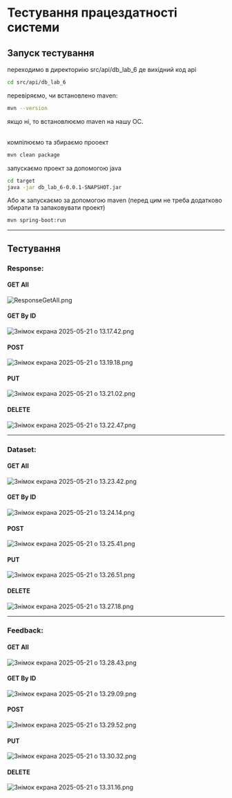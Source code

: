 # Тестування працездатності системи

## Запуск тестування

переходимо в директориію src/api/db_lab_6 де вихідний код api

```bash
cd src/api/db_lab_6
```

перевіряємо, чи встановлено maven:

```bash
mvn --version
```

якщо ні, то встановлюємо maven на нашу ОС.
<br>
<br>

компілюємо та збираємо прооект

```bash
mvn clean package
```

запускаємо проект за допомогою java

```bash
cd target
java -jar db_lab_6-0.0.1-SNAPSHOT.jar
```

Або ж запускаємо за допомогою maven (перед цим не треба додатково збирати та запаковувати проект)
```bash
mvn spring-boot:run
```
<hr>

## Тестування

### Response:

#### GET All
![ResponseGetAll.png](../../images/ResponseGetAll.png)
#### GET By ID
![Знімок екрана 2025-05-21 о 13.17.42.png](../../images/%D0%97%D0%BD%D1%96%D0%BC%D0%BE%D0%BA%20%D0%B5%D0%BA%D1%80%D0%B0%D0%BD%D0%B0%202025-05-21%20%D0%BE%2013.17.42.png)
#### POST
![Знімок екрана 2025-05-21 о 13.19.18.png](../../images/%D0%97%D0%BD%D1%96%D0%BC%D0%BE%D0%BA%20%D0%B5%D0%BA%D1%80%D0%B0%D0%BD%D0%B0%202025-05-21%20%D0%BE%2013.19.18.png)
#### PUT
![Знімок екрана 2025-05-21 о 13.21.02.png](../../images/%D0%97%D0%BD%D1%96%D0%BC%D0%BE%D0%BA%20%D0%B5%D0%BA%D1%80%D0%B0%D0%BD%D0%B0%202025-05-21%20%D0%BE%2013.21.02.png)
#### DELETE
![Знімок екрана 2025-05-21 о 13.22.47.png](../../images/%D0%97%D0%BD%D1%96%D0%BC%D0%BE%D0%BA%20%D0%B5%D0%BA%D1%80%D0%B0%D0%BD%D0%B0%202025-05-21%20%D0%BE%2013.22.47.png)
<hr>

### Dataset:

#### GET All
![Знімок екрана 2025-05-21 о 13.23.42.png](../../images/%D0%97%D0%BD%D1%96%D0%BC%D0%BE%D0%BA%20%D0%B5%D0%BA%D1%80%D0%B0%D0%BD%D0%B0%202025-05-21%20%D0%BE%2013.23.42.png)
#### GET By ID
![Знімок екрана 2025-05-21 о 13.24.14.png](../../images/%D0%97%D0%BD%D1%96%D0%BC%D0%BE%D0%BA%20%D0%B5%D0%BA%D1%80%D0%B0%D0%BD%D0%B0%202025-05-21%20%D0%BE%2013.24.14.png)
#### POST
![Знімок екрана 2025-05-21 о 13.25.41.png](../../images/%D0%97%D0%BD%D1%96%D0%BC%D0%BE%D0%BA%20%D0%B5%D0%BA%D1%80%D0%B0%D0%BD%D0%B0%202025-05-21%20%D0%BE%2013.25.41.png)
#### PUT
![Знімок екрана 2025-05-21 о 13.26.51.png](../../images/%D0%97%D0%BD%D1%96%D0%BC%D0%BE%D0%BA%20%D0%B5%D0%BA%D1%80%D0%B0%D0%BD%D0%B0%202025-05-21%20%D0%BE%2013.26.51.png)
#### DELETE
![Знімок екрана 2025-05-21 о 13.27.18.png](../../images/%D0%97%D0%BD%D1%96%D0%BC%D0%BE%D0%BA%20%D0%B5%D0%BA%D1%80%D0%B0%D0%BD%D0%B0%202025-05-21%20%D0%BE%2013.27.18.png)
<hr>

### Feedback:

#### GET All
![Знімок екрана 2025-05-21 о 13.28.43.png](../../images/%D0%97%D0%BD%D1%96%D0%BC%D0%BE%D0%BA%20%D0%B5%D0%BA%D1%80%D0%B0%D0%BD%D0%B0%202025-05-21%20%D0%BE%2013.28.43.png)
#### GET By ID
![Знімок екрана 2025-05-21 о 13.29.09.png](../../images/%D0%97%D0%BD%D1%96%D0%BC%D0%BE%D0%BA%20%D0%B5%D0%BA%D1%80%D0%B0%D0%BD%D0%B0%202025-05-21%20%D0%BE%2013.29.09.png)
#### POST
![Знімок екрана 2025-05-21 о 13.29.52.png](../../images/%D0%97%D0%BD%D1%96%D0%BC%D0%BE%D0%BA%20%D0%B5%D0%BA%D1%80%D0%B0%D0%BD%D0%B0%202025-05-21%20%D0%BE%2013.29.52.png)
#### PUT
![Знімок екрана 2025-05-21 о 13.30.32.png](../../images/%D0%97%D0%BD%D1%96%D0%BC%D0%BE%D0%BA%20%D0%B5%D0%BA%D1%80%D0%B0%D0%BD%D0%B0%202025-05-21%20%D0%BE%2013.30.32.png)
#### DELETE
![Знімок екрана 2025-05-21 о 13.31.16.png](../../images/%D0%97%D0%BD%D1%96%D0%BC%D0%BE%D0%BA%20%D0%B5%D0%BA%D1%80%D0%B0%D0%BD%D0%B0%202025-05-21%20%D0%BE%2013.31.16.png)
